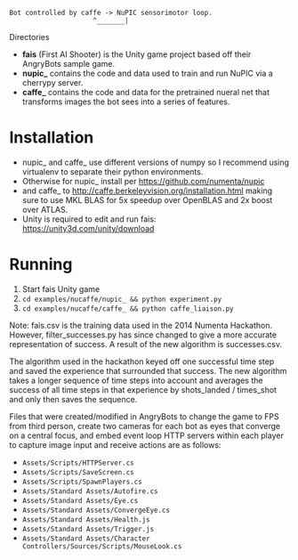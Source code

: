 ```
Bot controlled by caffe -> NuPIC sensorimotor loop.
                     ^_______|
```                     

Directories

* **fais** (First AI Shooter) is the Unity game project based off their AngryBots sample game.
* **nupic_** contains the code and data used to train and run NuPIC via a cherrypy server.
* **caffe_** contains the code and data for the pretrained nueral net that transforms images the bot sees into a series of features.

# Installation
* nupic_ and caffe_ use different versions of numpy so I recommend using virtualenv to separate their python environments.
* Otherwise for nupic_ install per https://github.com/numenta/nupic
* and caffe_ to http://caffe.berkeleyvision.org/installation.html making sure to use MKL BLAS for 5x speedup over OpenBLAS and 2x boost over ATLAS.
* Unity is required to edit and run fais: https://unity3d.com/unity/download

# Running
1. Start fais Unity game
2. `cd examples/nucaffe/nupic_ && python experiment.py`
3. `cd examples/nucaffe/caffe_ && python caffe_liaison.py`

Note: fais.csv is the training data used in the 2014 Numenta Hackathon.
However, filter_successes.py has since changed to give a more accurate representation of success.
A result of the new algorithm is successes.csv.

The algorithm used in the hackathon keyed off one successful time step and
saved the experience that surrounded that success. The new algorithm takes
a longer sequence of time steps into account and averages the success of all
time steps in that experience by shots_landed / times_shot and only then saves
the sequence.

Files that were created/modified in AngryBots to change the game to FPS from third person,
create two cameras for each bot as eyes that converge on a central focus, and
embed event loop HTTP servers within each player to capture image input and
receive actions are as follows:

* `Assets/Scripts/HTTPServer.cs`
* `Assets/Scripts/SaveScreen.cs`
* `Assets/Scripts/SpawnPlayers.cs`
* `Assets/Standard Assets/Autofire.cs`
* `Assets/Standard Assets/Eye.cs`
* `Assets/Standard Assets/ConvergeEye.cs`
* `Assets/Standard Assets/Health.js`
* `Assets/Standard Assets/Trigger.js`
* `Assets/Standard Assets/Character Controllers/Sources/Scripts/MouseLook.cs`



